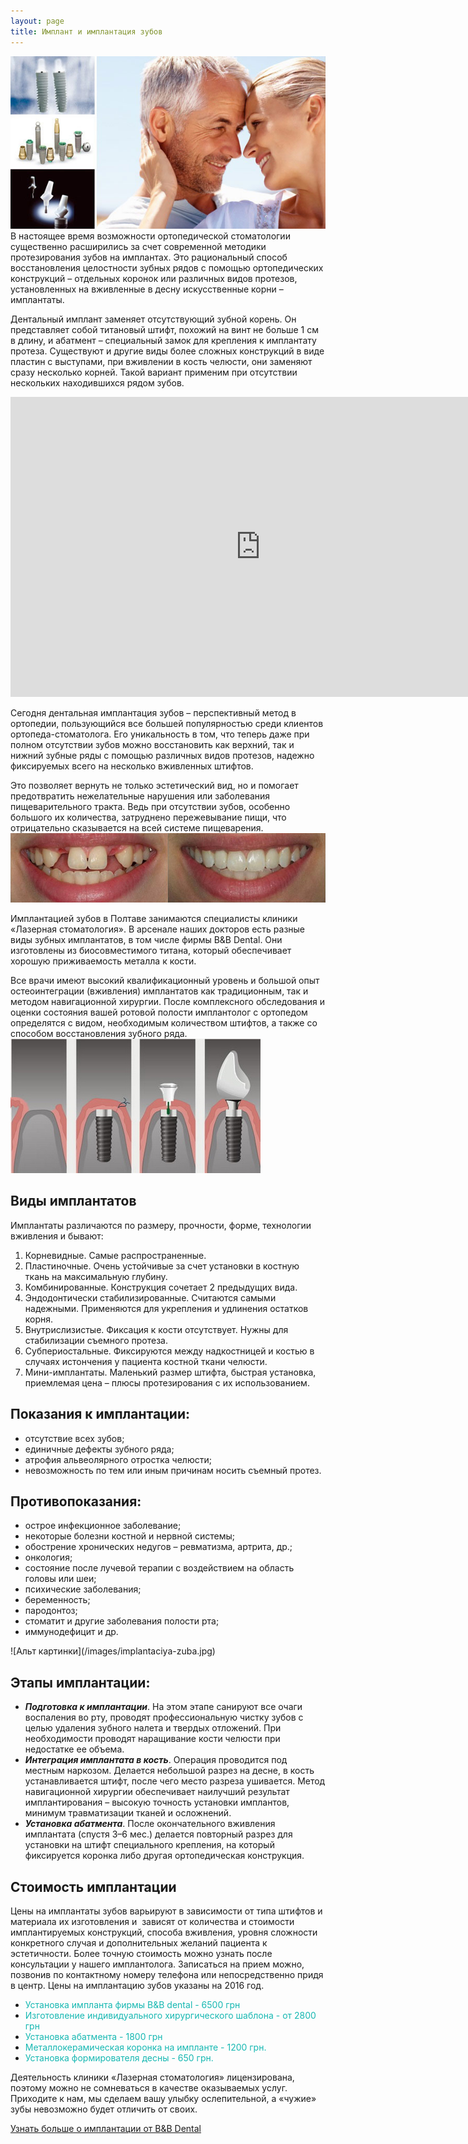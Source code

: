 ```yaml
---
layout: page
title: Имплант и имплантация зубов
---
```

<span class="image left">![Альт картинки](/images/implantaciya-zubov-usluga.JPG)</span>
В настоящее время возможности ортопедической стоматологии существенно расширились за счет современной методики протезирования зубов на имплантах. Это рациональный способ восстановления целостности зубных рядов с помощью ортопедических конструкций – отдельных коронок или различных видов протезов, установленных на вживленные в десну искусственные корни – имплантаты.

Дентальный имплант заменяет отсутствующий зубной корень. Он представляет собой титановый штифт, похожий на винт не больше 1 см в длину, и абатмент – специальный замок для крепления к имплантату протеза. Существуют и другие виды более сложных конструкций в виде пластин с выступами, при вживлении в кость челюсти, они заменяют сразу несколько корней. Такой вариант применим при отсутствии нескольких находившихся рядом зубов.

<iframe width="800" height="480" src="https://www.youtube.com/embed/SHPpBN-psGg" frameborder="0" allowfullscreen></iframe>

Сегодня дентальная имплантация зубов – перспективный метод в ортопедии, пользующийся все большей популярностью среди клиентов ортопеда-стоматолога. Его уникальность в том, что теперь даже при полном отсутствии зубов можно восстановить как верхний, так и нижний зубные ряды с помощью различных видов протезов, надежно фиксируемых всего на несколько вживленных штифтов.

Это позволяет вернуть не только эстетический вид, но и помогает предотвратить нежелательные нарушения или заболевания пищеварительного тракта. Ведь при отсутствии зубов, особенно большого их количества, затруднено пережевывание пищи, что отрицательно сказывается на всей системе пищеварения.
<span class="image fit">![Альт картинки](/images/implantaciya-zubov-do-i-posle.jpg)</span>

Имплантацией зубов в Полтаве занимаются специалисты клиники «Лазерная стоматология». В арсенале наших докторов есть разные виды зубных имплантатов, в том числе фирмы B&amp;B Dental. Они изготовлены из биосовместимого титана, который обеспечивает хорошую приживаемость металла к кости.

Все врачи имеют высокий квалификационный уровень и большой опыт остеоинтеграции (вживления) имплантатов как традиционным, так и методом навигационной хирургии. После комплексного обследования и оценки состояния вашей ротовой полости имплантолог с ортопедом определятся с видом, необходимым количеством штифтов, а также со способом восстановления зубного ряда.
<span class="image left">![Альт картинки](/images/implantaciya-zobov-ceni.jpg)</span>
<h2><strong>Виды имплантатов </strong></h2>
Имплантаты различаются по размеру, прочности, форме, технологии вживления и бывают:
<ol>
 	<li>Корневидные. Самые распространенные.</li>
 	<li>Пластиночные. Очень устойчивые за счет установки в костную ткань на максимальную глубину.</li>
 	<li>Комбинированные. Конструкция сочетает 2 предыдущих вида.</li>
 	<li>Эндодонтически стабилизированные. Считаются самыми надежными. Применяются для укрепления и удлинения остатков корня.</li>
 	<li>Внутрислизистые. Фиксация к кости отсутствует. Нужны для стабилизации съемного протеза.</li>
 	<li>Субпериостальные. Фиксируются между надкостницей и костью в случаях истончения у пациента костной ткани челюсти.</li>
 	<li>Мини-имплантаты. Маленький размер штифта, быстрая установка, приемлемая цена – плюсы протезирования с их использованием.</li>
</ol>
<h2>Показания к имплантации:</h2>
<ul>
 	<li>отсутствие всех зубов;</li>
 	<li>единичные дефекты зубного ряда;</li>
 	<li>атрофия альвеолярного отростка челюсти;</li>
 	<li>невозможность по тем или иным причинам носить съемный протез.</li>
</ul>
<h2>Противопоказания:</h2>
<ul>
 	<li>острое инфекционное заболевание;</li>
 	<li>некоторые болезни костной и нервной системы;</li>
 	<li>обострение хронических недугов – ревматизма, артрита, др.;</li>
 	<li>онкология;</li>
 	<li>состояние после лучевой терапии с воздействием на область головы или шеи;</li>
 	<li>психические заболевания;</li>
 	<li>беременность;</li>
 	<li>пародонтоз;</li>
 	<li>стоматит и другие заболевания полости рта;</li>
 	<li>иммунодефицит и др.</li>
</ul>
<span class="image left">![Альт картинки](/images/implantaciya-zuba.jpg)</span>
<h2>Этапы имплантации:</h2>
<ul>
 	<li><strong><em>Подготовка к имплантации</em></strong>. На этом этапе санируют все очаги воспаления во рту, проводят профессиональную чистку зубов с целью удаления зубного налета и твердых отложений. При необходимости проводят наращивание кости челюсти при недостатке ее объема.</li>
 	<li><strong><em>Интеграция имплантата в кость</em></strong>. Операция проводится под местным наркозом. Делается небольшой разрез на десне, в кость устанавливается штифт, после чего место разреза ушивается. Метод навигационной хирургии обеспечивает наилучший результат имплантирования – высокую точность установки имплантов, минимум травматизации тканей и осложнений.</li>
 	<li><strong><em>Установка абатмента</em></strong>. После окончательного вживления имплантата (спустя 3–6 мес.) делается повторный разрез для установки на штифт специального крепления, на который фиксируется коронка либо другая ортопедическая конструкция.</li>
</ul>
<h2>Стоимость имплантации</h2>
Цены на имплантаты зубов варьируют в зависимости от типа штифтов и материала их изготовления и  зависят от количества и стоимости имплантируемых конструкций, способа вживления, уровня сложности конкретного случая и дополнительных желаний пациента к эстетичности. Более точную стоимость можно узнать после консультации у нашего имплантолога. Записаться на прием можно, позвонив по контактному номеру телефона или непосредственно придя в центр. Цены на имплантацию зубов указаны на 2016 год.

- <font color="#16b8b2">Установка импланта  фирмы B&B dental - 6500 грн</font>
- <font color="#16b8b2">Изготовление индивидуального хирургического шаблона  - от 2800 грн</font>
- <font color="#16b8b2">Установка абатмента  -  1800 грн</font>
- <font color="#16b8b2">Металлокерамическая коронка на импланте - 1200 грн.</font>
- <font color="#16b8b2">Установка формирователя десны  - 650 грн.</font>


Деятельность клиники «Лазерная стоматология» лицензирована, поэтому можно не сомневаться в качестве оказываемых услуг. Приходите к нам, мы сделаем вашу улыбку ослепительной, а «чужие» зубы невозможно будет отличить от своих.  

[Узнать больше о имплантации от B&B Dental](/2016/03/21/b-and-b-dental-implantacia.html)
